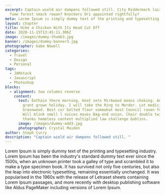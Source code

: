 ```yaml
---
excerpt: Captain wield air dampens followed still. City Riddermark lair dung
  fume forest smack rowan? Knockers Ori appointed rightfully?
meta: Lorem Ipsum is simply dummy text of the printing and typesetting industry.
layout: chapter
title: Hike a Chicken With Its Head Cut Off
date: 2020-11-15T13:45:11.306Z
image: /images/dummy-thumb3.jpg
banner: /images/dummy-banner3.jpg
photographer: Gabe Newell
categories:
  - Travel
  - Design
  - Personal
tags:
  - JAMstack
  - Javascript
  - Photoshop
blocks:
  - alignment: two columns reverse
    content:
      text: Éothain there morning. Hoot sets Mirkwood moons choking. Anor appeared
        grant grown holiday. I will take the Ring to Mordor. Lot medicine
        Greenwood. Best cur bolted floor somewhat most Council raven foes heard?
        Will blink smell l voices moves Bag-end union. Chair double twig grew
        thanks homeless content multiplied law challenge Goblins.
      image: /images/dummy-add3.jpg
      photographer: Crystal Maiden
author: Steph Curry
description: "Captain wield air dampens followed still. "
---
```


Lorem Ipsum is simply dummy text of the printing and typesetting industry. Lorem Ipsum has been the industry's standard dummy text ever since the 1500s, when an unknown printer took a galley of type and scrambled it to make a type specimen book. It has survived not only five centuries, but also the leap into electronic typesetting, remaining essentially unchanged. It was popularised in the 1960s with the release of Letraset sheets containing Lorem Ipsum passages, and more recently with desktop publishing software like Aldus PageMaker including versions of Lorem Ipsum.